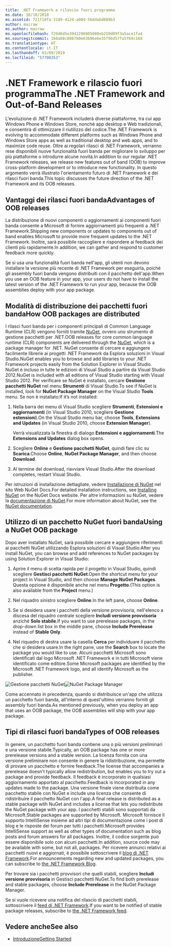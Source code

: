 ```yaml
---
title: .NET Framework e rilascio fuori programma
ms.date: 10/10/2018
ms.assetid: 721f10fa-3189-4124-a00d-56ddabd889b3
author: mairaw
ms.author: mairaw
ms.openlocfilehash: f29d6d5e3942296905088eb250d09f3a5ace1fa4
ms.sourcegitcommit: 160a88c8087b0e63606e6e35f9bd57fa5f69c168
ms.translationtype: HT
ms.contentlocale: it-IT
ms.lasthandoff: 03/09/2019
ms.locfileid: "57708353"
---
```

# <a name="the-net-framework-and-out-of-band-releases"></a><span data-ttu-id="0f0ff-102">.NET Framework e rilascio fuori programma</span><span class="sxs-lookup"><span data-stu-id="0f0ff-102">The .NET Framework and Out-of-Band Releases</span></span>

<span data-ttu-id="0f0ff-103">L'evoluzione di .NET Framework includerà diverse piattaforme, tra cui app Windows Phone e Windows Store, nonché app desktop e Web tradizionali, e consentirà di ottimizzare il riutilizzo del codice.</span><span class="sxs-lookup"><span data-stu-id="0f0ff-103">The .NET Framework is evolving to accommodate different platforms such as Windows Phone and Windows Store apps as well as traditional desktop and web apps, and to maximize code reuse.</span></span> <span data-ttu-id="0f0ff-104">Oltre ai regolari rilasci di .NET Framework, verranno rese disponibili nuove funzionalità fuori banda per migliorare lo sviluppo per più piattaforme o introdurre alcune novità.</span><span class="sxs-lookup"><span data-stu-id="0f0ff-104">In addition to our regular .NET Framework releases, we release new features out of band (OOB) to improve cross-platform development or to introduce new functionality.</span></span> <span data-ttu-id="0f0ff-105">In questo argomento verrà illustrato l'orientamento futuro di .NET Framework e dei rilasci fuori banda.</span><span class="sxs-lookup"><span data-stu-id="0f0ff-105">This topic discusses the future direction of the .NET Framework and its OOB releases.</span></span>

## <a name="advantages-of-oob-releases"></a><span data-ttu-id="0f0ff-106">Vantaggi dei rilasci fuori banda</span><span class="sxs-lookup"><span data-stu-id="0f0ff-106">Advantages of OOB releases</span></span>
 <span data-ttu-id="0f0ff-107">La distribuzione di nuovi componenti o aggiornamenti ai componenti fuori banda consente a Microsoft di fornire aggiornamenti più frequenti a .NET Framework.</span><span class="sxs-lookup"><span data-stu-id="0f0ff-107">Shipping new components or updates to components out of band enables Microsoft to provide more frequent updates to the .NET Framework.</span></span> <span data-ttu-id="0f0ff-108">Inoltre, sarà possibile raccogliere e rispondere ai feedback dei clienti più rapidamente.</span><span class="sxs-lookup"><span data-stu-id="0f0ff-108">In addition, we can gather and respond to customer feedback more quickly.</span></span>

 <span data-ttu-id="0f0ff-109">Se si usa una funzionalità fuori banda nell'app, gli utenti non devono installare la versione più recente di .NET Framework per eseguirla, poiché gli assembly fuori banda vengono distribuiti con il pacchetto dell'app.</span><span class="sxs-lookup"><span data-stu-id="0f0ff-109">When you use an OOB feature in your app, your users do not have to install the latest version of the .NET Framework to run your app, because the OOB assemblies deploy with your app package.</span></span>

## <a name="how-oob-packages-are-distributed"></a><span data-ttu-id="0f0ff-110">Modalità di distribuzione dei pacchetti fuori banda</span><span class="sxs-lookup"><span data-stu-id="0f0ff-110">How OOB packages are distributed</span></span>
<span data-ttu-id="0f0ff-111">I rilasci fuori banda per i componenti principali di Common Language Runtime (CLR) vengono forniti tramite [NuGet](https://www.nuget.org/), ovvero uno strumento di gestione pacchetti per .NET.</span><span class="sxs-lookup"><span data-stu-id="0f0ff-111">OOB releases for core common language runtime (CLR) components are delivered through the [NuGet](https://www.nuget.org/), which is a package manager for .NET.</span></span> <span data-ttu-id="0f0ff-112">NuGet consente di cercare e aggiungere facilmente librerie ai progetti .NET Framework da Esplora soluzioni in Visual Studio.</span><span class="sxs-lookup"><span data-stu-id="0f0ff-112">NuGet enables you to browse and add libraries to your .NET Framework projects easily from the Solution Explorer in Visual Studio.</span></span> <span data-ttu-id="0f0ff-113">NuGet è incluso in tutte le edizioni di Visual Studio a partire da Visual Studio 2012.</span><span class="sxs-lookup"><span data-stu-id="0f0ff-113">NuGet is included with all editions of Visual Studio starting with Visual Studio 2012.</span></span> <span data-ttu-id="0f0ff-114">Per verificare se NuGet è installato, cercare **Gestione pacchetti NuGet** nel menu **Strumenti** di Visual Studio.</span><span class="sxs-lookup"><span data-stu-id="0f0ff-114">To see if NuGet is installed, look for **NuGet Package Manager** on the Visual Studio **Tools** menu.</span></span> <span data-ttu-id="0f0ff-115">Se non è installato:</span><span class="sxs-lookup"><span data-stu-id="0f0ff-115">If it’s not installed:</span></span>

1.  <span data-ttu-id="0f0ff-116">Nella barra dei menu di Visual Studio scegliere **Strumenti**, **Estensioni e aggiornamenti** (in Visual Studio 2010, scegliere **Gestione estensioni**).</span><span class="sxs-lookup"><span data-stu-id="0f0ff-116">On the Visual Studio menu bar, choose **Tools**, **Extensions and Updates** (in Visual Studio 2010, choose **Extension Manager**).</span></span>

     <span data-ttu-id="0f0ff-117">Verrà visualizzata la finestra di dialogo **Estensioni e aggiornamenti**.</span><span class="sxs-lookup"><span data-stu-id="0f0ff-117">The **Extensions and Updates** dialog box opens.</span></span>

2.  <span data-ttu-id="0f0ff-118">Scegliere **Online** e **Gestione pacchetti NuGet**, quindi fare clic su **Scarica**.</span><span class="sxs-lookup"><span data-stu-id="0f0ff-118">Choose **Online**, **NuGet Package Manager**, and then choose **Download**.</span></span>

3.  <span data-ttu-id="0f0ff-119">Al termine del download, riavviare Visual Studio.</span><span class="sxs-lookup"><span data-stu-id="0f0ff-119">After the download completes, restart Visual Studio.</span></span>

 <span data-ttu-id="0f0ff-120">Per istruzioni di installazione dettagliate, vedere [Installazione di NuGet](/nuget/install-nuget-client-tools) nel sito Web NuGet Docs.</span><span class="sxs-lookup"><span data-stu-id="0f0ff-120">For detailed installation instructions, see [Installing NuGet](/nuget/install-nuget-client-tools) on the NuGet Docs website.</span></span> <span data-ttu-id="0f0ff-121">Per altre informazioni su NuGet, vedere la [documentazione di NuGet](/nuget).</span><span class="sxs-lookup"><span data-stu-id="0f0ff-121">For more information about NuGet, see the [NuGet documentation](/nuget).</span></span>

## <a name="using-a-nuget-oob-package"></a><span data-ttu-id="0f0ff-122">Utilizzo di un pacchetto NuGet fuori banda</span><span class="sxs-lookup"><span data-stu-id="0f0ff-122">Using a NuGet OOB package</span></span>
 <span data-ttu-id="0f0ff-123">Dopo aver installato NuGet, sarà possibile cercare e aggiungere riferimenti ai pacchetti NuGet utilizzando Esplora soluzioni di Visual Studio:</span><span class="sxs-lookup"><span data-stu-id="0f0ff-123">After you install NuGet, you can browse and add references to NuGet packages by using Solution Explorer in Visual Studio:</span></span>

1.  <span data-ttu-id="0f0ff-124">Aprire il menu di scelta rapida per il progetto in Visual Studio, quindi scegliere **Gestisci pacchetti NuGet**.</span><span class="sxs-lookup"><span data-stu-id="0f0ff-124">Open the shortcut menu for your project in Visual Studio, and then choose **Manage NuGet Packages**.</span></span> <span data-ttu-id="0f0ff-125">Questa opzione è disponibile anche nel menu **Progetto**.</span><span class="sxs-lookup"><span data-stu-id="0f0ff-125">(This option is also available from the **Project** menu.)</span></span>

2.  <span data-ttu-id="0f0ff-126">Nel riquadro sinistro scegliere **Online**.</span><span class="sxs-lookup"><span data-stu-id="0f0ff-126">In the left pane, choose **Online**.</span></span>

3.  <span data-ttu-id="0f0ff-127">Se si desidera usare i pacchetti della versione provvisoria, nell'elenco a discesa del riquadro centrale scegliere **Includi versione provvisoria** anziché **Solo stabile**.</span><span class="sxs-lookup"><span data-stu-id="0f0ff-127">If you want to use prerelease packages, in the drop-down list box in the middle pane, choose **Include Prerelease** instead of **Stable Only**.</span></span>

4.  <span data-ttu-id="0f0ff-128">Nel riquadro di destra usare la casella **Cerca** per individuare il pacchetto che si desidera usare.</span><span class="sxs-lookup"><span data-stu-id="0f0ff-128">In the right pane, use the **Search** box to locate the package you would like to use.</span></span> <span data-ttu-id="0f0ff-129">Alcuni pacchetti Microsoft sono identificati dal logo Microsoft .NET Framework e in tutti Microsoft viene identificato come editore.</span><span class="sxs-lookup"><span data-stu-id="0f0ff-129">Some Microsoft packages are identified by the Microsoft .NET Framework logo, and all identify Microsoft as the publisher.</span></span>

 <span data-ttu-id="0f0ff-130">![Gestione pacchetti NuGet](../../../docs/framework/get-started/media/clrnugetdialog.png "clrNugetDialog")</span><span class="sxs-lookup"><span data-stu-id="0f0ff-130">![NuGet Package Manager](../../../docs/framework/get-started/media/clrnugetdialog.png "clrNugetDialog")</span></span>

 <span data-ttu-id="0f0ff-131">Come accennato in precedenza, quando si distribuisce un'app che utilizza un pacchetto fuori banda, all'interno di quest'ultimo verranno forniti gli assembly fuori banda.</span><span class="sxs-lookup"><span data-stu-id="0f0ff-131">As mentioned previously, when you deploy an app that uses an OOB package, the OOB assemblies will ship with your app package.</span></span>

## <a name="types-of-oob-releases"></a><span data-ttu-id="0f0ff-132">Tipi di rilasci fuori banda</span><span class="sxs-lookup"><span data-stu-id="0f0ff-132">Types of OOB releases</span></span>
 <span data-ttu-id="0f0ff-133">In genere, un pacchetto fuori banda contiene una o più versioni preliminari e una versione stabile.</span><span class="sxs-lookup"><span data-stu-id="0f0ff-133">Typically, an OOB package has one or more prerelease versions and a stable version.</span></span> <span data-ttu-id="0f0ff-134">La licenza fornita con una versione preliminare non consente in genere la ridistribuzione, ma permette di provare un pacchetto e fornire feedback.</span><span class="sxs-lookup"><span data-stu-id="0f0ff-134">The license that accompanies a prerelease doesn't typically allow redistribution, but enables you to try out a package and provide feedback.</span></span> <span data-ttu-id="0f0ff-135">Il feedback è incorporato in qualsiasi aggiornamento apportato al pacchetto.</span><span class="sxs-lookup"><span data-stu-id="0f0ff-135">Feedback is incorporated in any updates made to the package.</span></span> <span data-ttu-id="0f0ff-136">Una versione finale viene distribuita come pacchetto stabile con NuGet e include una licenza che consente di ridistribuire il pacchetto NuGet con l'app.</span><span class="sxs-lookup"><span data-stu-id="0f0ff-136">A final release is distributed as a stable package with NuGet and includes a license that lets you redistribute the NuGet package with your app.</span></span> <span data-ttu-id="0f0ff-137">I pacchetti stabili sono supportati da Microsoft.</span><span class="sxs-lookup"><span data-stu-id="0f0ff-137">Stable packages are supported by Microsoft.</span></span> <span data-ttu-id="0f0ff-138">Microsoft fornisce il supporto IntelliSense insieme ad altri tipi di documentazione come i post di blog e le risposte dei forum per tutti i pacchetti.</span><span class="sxs-lookup"><span data-stu-id="0f0ff-138">Microsoft provides IntelliSense support as well as other types of documentation such as blog posts and forum answers for all packages.</span></span> <span data-ttu-id="0f0ff-139">Inoltre, il codice sorgente può essere disponibile solo con alcuni pacchetti.</span><span class="sxs-lookup"><span data-stu-id="0f0ff-139">In addition, source code may be available with some, but not all, packages.</span></span> <span data-ttu-id="0f0ff-140">Per ricevere annunci relativi ai pacchetti nuovi e aggiornati, è possibile sottoscrivere il [blog di .NET Framework](https://devblogs.microsoft.com/dotnet/).</span><span class="sxs-lookup"><span data-stu-id="0f0ff-140">For announcements regarding new and updated packages, you can subscribe to [the .NET Framework Blog](https://devblogs.microsoft.com/dotnet/).</span></span>

 <span data-ttu-id="0f0ff-141">Per trovare sia i pacchetti provvisori che quelli stabili, scegliere **Includi versione provvisoria** in Gestisci pacchetti NuGet.</span><span class="sxs-lookup"><span data-stu-id="0f0ff-141">To find both prerelease and stable packages, choose **Include Prerelease** in the NuGet Package Manager.</span></span>

 <span data-ttu-id="0f0ff-142">Se si vuole ricevere una notifica del rilascio di pacchetti stabili, sottoscrivere il [feed di .NET Framework](https://nuget.org/api/v2/curated-feeds/dotnetframework/Packages/).</span><span class="sxs-lookup"><span data-stu-id="0f0ff-142">If you want to be notified of stable package releases, subscribe to [the .NET Framework feed](https://nuget.org/api/v2/curated-feeds/dotnetframework/Packages/).</span></span>

## <a name="see-also"></a><span data-ttu-id="0f0ff-143">Vedere anche</span><span class="sxs-lookup"><span data-stu-id="0f0ff-143">See also</span></span>

- [<span data-ttu-id="0f0ff-144">Introduzione</span><span class="sxs-lookup"><span data-stu-id="0f0ff-144">Getting Started</span></span>](../../../docs/framework/get-started/index.md)